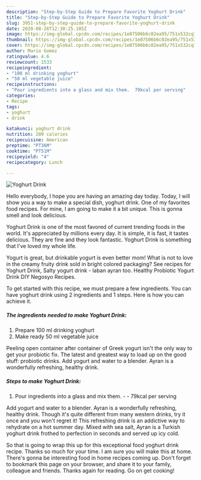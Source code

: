 ```yaml
---
description: "Step-by-Step Guide to Prepare Favorite Yoghurt Drink"
title: "Step-by-Step Guide to Prepare Favorite Yoghurt Drink"
slug: 3951-step-by-step-guide-to-prepare-favorite-yoghurt-drink
date: 2020-08-26T12:30:25.105Z
image: https://img-global.cpcdn.com/recipes/1e07506b6c02ea95/751x532cq70/yoghurt-drink-recipe-main-photo.jpg
thumbnail: https://img-global.cpcdn.com/recipes/1e07506b6c02ea95/751x532cq70/yoghurt-drink-recipe-main-photo.jpg
cover: https://img-global.cpcdn.com/recipes/1e07506b6c02ea95/751x532cq70/yoghurt-drink-recipe-main-photo.jpg
author: Mario Gomez
ratingvalue: 4.6
reviewcount: 1533
recipeingredient:
- "100 ml drinking yoghurt"
- "50 ml vegetable juice"
recipeinstructions:
- "Pour ingredients into a glass and mix them.  79kcal per serving"
categories:
- Recipe
tags:
- yoghurt
- drink

katakunci: yoghurt drink 
nutrition: 209 calories
recipecuisine: American
preptime: "PT36M"
cooktime: "PT51M"
recipeyield: "4"
recipecategory: Lunch

---
```



![Yoghurt Drink](https://img-global.cpcdn.com/recipes/1e07506b6c02ea95/751x532cq70/yoghurt-drink-recipe-main-photo.jpg)

Hello everybody, I hope you are having an amazing day today. Today, I will show you a way to make a special dish, yoghurt drink. One of my favorites food recipes. For mine, I am going to make it a bit unique. This is gonna smell and look delicious.

Yoghurt Drink is one of the most favored of current trending foods in the world. It's appreciated by millions every day. It is simple, it is fast, it tastes delicious. They are fine and they look fantastic. Yoghurt Drink is something that I've loved my whole life.

Yogurt is great, but drinkable yogurt is even better mom! What is not to love in the creamy fruity drink sold in bright colored packaging? See recipes for Yoghurt Drink, Salty yogurt drink - laban ayran too. Healthy Probiotic Yogurt Drink DIY Negosyo Recipes.


To get started with this recipe, we must prepare a few ingredients. You can have yoghurt drink using 2 ingredients and 1 steps. Here is how you can achieve it.

<!--inarticleads1-->

##### The ingredients needed to make Yoghurt Drink:

1. Prepare 100 ml drinking yoghurt
1. Make ready 50 ml vegetable juice


Peeling open container after container of Greek yogurt isn&#39;t the only way to get your probiotic fix. The latest and greatest way to load up on the good stuff: probiotic drinks. Add yogurt and water to a blender. Ayran is a wonderfully refreshing, healthy drink. 

<!--inarticleads2-->

##### Steps to make Yoghurt Drink:

1. Pour ingredients into a glass and mix them. -  - 79kcal per serving


Add yogurt and water to a blender. Ayran is a wonderfully refreshing, healthy drink. Though it&#39;s quite different from many western drinks, try it once and you won&#39;t regret it! This refreshing drink is an addictive way to rehydrate on a hot summer day. Mixed with sea salt, Ayran is a Turkish yoghurt drink frothed to perfection in seconds and served up icy cold. 

So that is going to wrap this up for this exceptional food yoghurt drink recipe. Thanks so much for your time. I am sure you will make this at home. There's gonna be interesting food in home recipes coming up. Don't forget to bookmark this page on your browser, and share it to your family, colleague and friends. Thanks again for reading. Go on get cooking!
